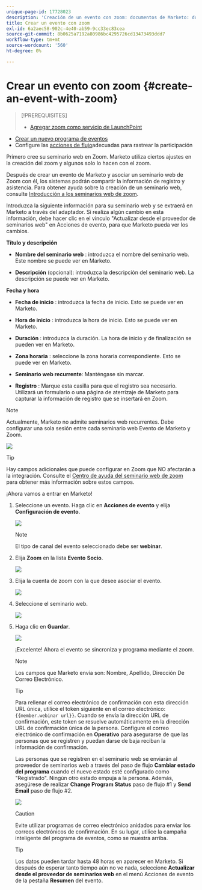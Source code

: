 ```yaml
---
unique-page-id: 17728023
description: 'Creación de un evento con zoom: documentos de Marketo: documentación del producto'
title: Crear un evento con zoom
exl-id: 6a2aec58-902c-4e40-ab59-9cc33ec83cea
source-git-commit: 8b0625a7192a80986bc4295726cd13473493ddd7
workflow-type: tm+mt
source-wordcount: '560'
ht-degree: 0%

---
```


# Crear un evento con zoom {#create-an-event-with-zoom}

>[!PREREQUISITES]
>
>* [Agregar zoom como servicio de LaunchPoint](/help/marketo/product-docs/administration/additional-integrations/add-zoom-as-a-launchpoint-service.md)
* [Crear un nuevo programa de eventos](/help/marketo/product-docs/demand-generation/events/understanding-events/create-a-new-event-program.md)
* Configure las [acciones de flujo](/help/marketo/product-docs/core-marketo-concepts/smart-campaigns/flow-actions/add-a-flow-step-to-a-smart-campaign.md)adecuadas para rastrear la participación


Primero cree su seminario web en Zoom. Marketo utiliza ciertos ajustes en la creación del zoom y algunos solo lo hacen con el zoom.

Después de crear un evento de Marketo y asociar un seminario web de Zoom con él, los sistemas podrán compartir la información de registro y asistencia. Para obtener ayuda sobre la creación de un seminario web, consulte [Introducción a los seminarios web de zoom](https://support.zoom.us/hc/en-us/articles/200917029-Getting-Started-With-Webinar).

Introduzca la siguiente información para su seminario web y se extraerá en Marketo a través del adaptador. Si realiza algún cambio en esta información, debe hacer clic en el vínculo &quot;Actualizar desde el proveedor de seminarios web&quot; en Acciones de evento, para que Marketo pueda ver los cambios.

**Título y descripción**

* **Nombre del seminario web** : introduzca el nombre del seminario web. Este nombre se puede ver en Marketo.

* **Descripción**  (opcional): introduzca la descripción del seminario web. La descripción se puede ver en Marketo.

**Fecha y hora**

* **Fecha de inicio** : introduzca la fecha de inicio. Esto se puede ver en Marketo.

* **Hora de inicio** : introduzca la hora de inicio. Esto se puede ver en Marketo.

* **Duración** : introduzca la duración. La hora de inicio y de finalización se pueden ver en Marketo.

* **Zona horaria** : seleccione la zona horaria correspondiente. Esto se puede ver en Marketo.

* **Seminario web recurrente**: Manténgase sin marcar.

* **Registro** : Marque esta casilla para que el registro sea necesario. Utilizará un formulario o una página de aterrizaje de Marketo para capturar la información de registro que se insertará en Zoom.

>[!NOTE]
Actualmente, Marketo no admite seminarios web recurrentes. Debe configurar una sola sesión entre cada seminario web Evento de Marketo y Zoom.

![](assets/overview2.png)

>[!TIP]
Hay campos adicionales que puede configurar en Zoom que NO afectarán a la integración. Consulte el [Centro de ayuda del seminario web de zoom](https://support.zoom.us/hc/en-us/sections/200324965-Video-Webinar) para obtener más información sobre estos campos.

¡Ahora vamos a entrar en Marketo!

1. Seleccione un evento. Haga clic en **Acciones de evento** y elija **Configuración de evento**.

   ![](assets/image2015-5-14-14-3a53-3a10-1.png)

   >[!NOTE]
   El tipo de canal del evento seleccionado debe ser **webinar**.

1. Elija **Zoom** en la lista **Evento** **Socio**.

   ![](assets/eventsettings1.png)

1. Elija la cuenta de zoom con la que desee asociar el evento.

   ![](assets/selectaccount.png)

1. Seleccione el seminario web.

   ![](assets/selectevent.png)

1. Haga clic en **Guardar**.

   ![](assets/eventsettingssave.png)

   ¡Excelente! Ahora el evento se sincroniza y programa mediante el zoom.

   >[!NOTE]
   Los campos que Marketo envía son: Nombre, Apellido, Dirección De Correo Electrónico.

   >[!TIP]
   Para rellenar el correo electrónico de confirmación con esta dirección URL única, utilice el token siguiente en el correo electrónico: `{{member.webinar url}}`. Cuando se envía la dirección URL de confirmación, este token se resuelve automáticamente en la dirección URL de confirmación única de la persona.
   Configure el correo electrónico de confirmación en **Operativo** para asegurarse de que las personas que se registren y puedan darse de baja reciban la información de confirmación.

   Las personas que se registren en el seminario web se enviarán al proveedor de seminarios web a través del paso de flujo **Cambiar estado del programa** cuando el nuevo estado esté configurado como &quot;Registrado&quot;. Ningún otro estado empuja a la persona. Además, asegúrese de realizar **Change Program Status** paso de flujo #1 y **Send Email** paso de flujo #2.

   ![](assets/goto-webinar-1.png)

   >[!CAUTION]
   Evite utilizar programas de correo electrónico anidados para enviar los correos electrónicos de confirmación. En su lugar, utilice la campaña inteligente del programa de eventos, como se muestra arriba.

   >[!TIP]
   Los datos pueden tardar hasta 48 horas en aparecer en Marketo. Si después de esperar tanto tiempo aún no ve nada, seleccione **Actualizar desde el proveedor de seminarios web** en el menú Acciones de evento de la pestaña **Resumen** del evento.
